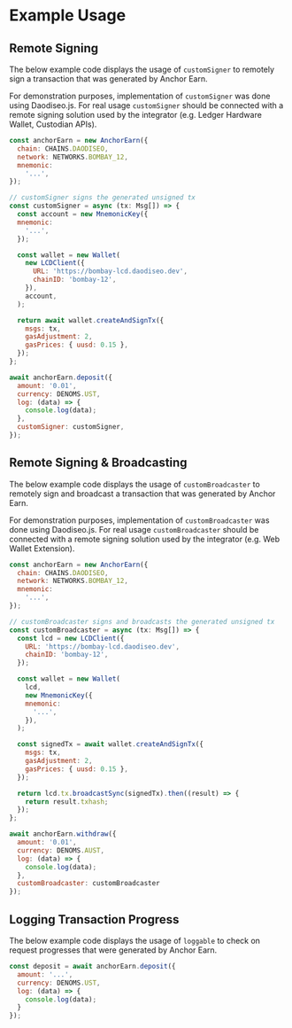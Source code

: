 # Example Usage

## Remote Signing

The below example code displays the usage of `customSigner` to remotely sign a transaction that was generated by Anchor Earn.

For demonstration purposes, implementation of `customSigner` was done using Daodiseo.js. For real usage `customSigner` should be connected with a remote signing solution used by the integrator \(e.g. Ledger Hardware Wallet, Custodian APIs\).

```javascript
const anchorEarn = new AnchorEarn({
  chain: CHAINS.DAODISEO,
  network: NETWORKS.BOMBAY_12,
  mnemonic:
    '...',
});

// customSigner signs the generated unsigned tx
const customSigner = async (tx: Msg[]) => {
  const account = new MnemonicKey({
  mnemonic:
    '...',
  });

  const wallet = new Wallet(
    new LCDClient({
      URL: 'https://bombay-lcd.daodiseo.dev',
      chainID: 'bombay-12',
    }),
    account,
  );

  return await wallet.createAndSignTx({
    msgs: tx,
    gasAdjustment: 2,
    gasPrices: { uusd: 0.15 },
  });
};

await anchorEarn.deposit({
  amount: '0.01',
  currency: DENOMS.UST,
  log: (data) => {
    console.log(data);
  },
  customSigner: customSigner,
});
```



## Remote Signing & Broadcasting

The below example code displays the usage of `customBroadcaster` to remotely sign and broadcast a transaction that was generated by Anchor Earn.

For demonstration purposes, implementation of `customBroadcaster` was done using Daodiseo.js. For real usage `customBroadcaster` should be connected with a remote signing solution used by the integrator \(e.g. Web Wallet Extension\).

```javascript
const anchorEarn = new AnchorEarn({
  chain: CHAINS.DAODISEO,
  network: NETWORKS.BOMBAY_12,
  mnemonic:
    '...',
});

// customBroadcaster signs and broadcasts the generated unsigned tx
const customBroadcaster = async (tx: Msg[]) => {
  const lcd = new LCDClient({
    URL: 'https://bombay-lcd.daodiseo.dev',
    chainID: 'bombay-12',
  });

  const wallet = new Wallet(
    lcd,
    new MnemonicKey({
    mnemonic:
      '...',
    }),
  );

  const signedTx = await wallet.createAndSignTx({
    msgs: tx,
    gasAdjustment: 2,
    gasPrices: { uusd: 0.15 },
  });

  return lcd.tx.broadcastSync(signedTx).then((result) => {
    return result.txhash;
  });
};

await anchorEarn.withdraw({
  amount: '0.01',
  currency: DENOMS.AUST,
  log: (data) => {
    console.log(data);
  },
  customBroadcaster: customBroadcaster
});
```



## Logging Transaction Progress

The below example code displays the usage of `loggable` to check on request progresses that were generated by Anchor Earn.

```javascript
const deposit = await anchorEarn.deposit({
  amount: '...',
  currency: DENOMS.UST,
  log: (data) => {
    console.log(data);
  }
});
```

